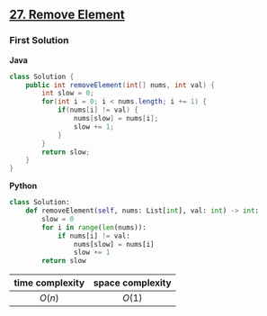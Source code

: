 ## [27. Remove Element](https://leetcode.cn/problems/remove-element/)

### First Solution
**Java**
```java
class Solution {
    public int removeElement(int[] nums, int val) {
        int slow = 0;
        for(int i = 0; i < nums.length; i += 1) {
            if(nums[i] != val) {
                nums[slow] = nums[i];
                slow += 1;
            }
        }
        return slow;
    }
}
```
**Python**
```python
class Solution:
    def removeElement(self, nums: List[int], val: int) -> int:
        slow = 0
        for i in range(len(nums)):
            if nums[i] != val:
                nums[slow] = nums[i]
                slow += 1
        return slow     
```
| time complexity | space complexity |
| :-------------: | :--------------: |
| $O(n)$          | $O(1)$           |